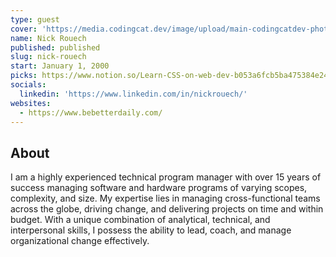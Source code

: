 ```yaml
---
type: guest
cover: 'https://media.codingcat.dev/image/upload/main-codingcatdev-photo/podcast-guest/nick-rouech'
name: Nick Rouech
published: published
slug: nick-rouech
start: January 1, 2000
picks: https://www.notion.so/Learn-CSS-on-web-dev-b053a6fcb5ba475384e2472812269ad1, https://www.notion.so/GUI-Challenges-c37331dfe86c40b6b118a50220923623, https://www.notion.so/gradient-style-1032a3c3783f4175aec4c442a27a891f
socials:
  linkedin: 'https://www.linkedin.com/in/nickrouech/'
websites:
  - https://www.bebetterdaily.com/
---
```


## About

I am a highly experienced technical program manager with over 15 years of success managing software and hardware programs of varying scopes, complexity, and size. My expertise lies in managing cross-functional teams across the globe, driving change, and delivering projects on time and within budget. With a unique combination of analytical, technical, and interpersonal skills, I possess the ability to lead, coach, and manage organizational change effectively.
